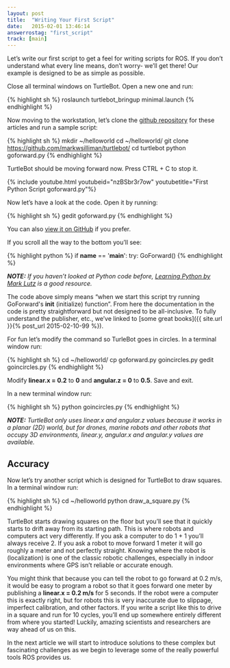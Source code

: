```yaml
---
layout: post
title:  "Writing Your First Script"
date:   2015-02-01 13:46:14
answerrostag: "first_script"
track: [main]
---
```


Let’s write our first script to get a feel for writing scripts for ROS. If you don’t understand what every line means, don’t worry- we’ll get there! Our example is designed to be as simple as possible.

Close all terminal windows on TurtleBot. Open a new one and run:

{% highlight sh %}
roslaunch turtlebot_bringup minimal.launch
{% endhighlight %}

Now moving to the workstation, let’s clone the [github repository](https://github.com/markwsilliman/turtlebot/) for these articles and run a sample script:

{% highlight sh %}
mkdir ~/helloworld
cd ~/helloworld/
git clone https://github.com/markwsilliman/turtlebot/
cd turtlebot
python goforward.py
{% endhighlight %}

TurtleBot should be moving forward now. Press CTRL + C to stop it.

{% include youtube.html youtubeid="nzBSbr3r7ow" youtubetitle="First Python Script goforward.py"%}

Now let’s have a look at the code. Open it by running:

{% highlight sh %}
gedit goforward.py
{% endhighlight %}

You can also [view it on GitHub](https://github.com/markwsilliman/turtlebot/blob/master/goforward.py) if you prefer.

If you scroll all the way to the bottom you’ll see:


{% highlight python %}
if __name__ ==  '__main__':
    try:
        GoForward()
{% endhighlight %}

***NOTE:** If you haven’t looked at Python code before, [Learning Python by Mark Lutz](http://shop.oreilly.com/product/0636920028154.do) is a good resource.*

The code above simply means “when we start this script try running GoForward's __init__ (initialize) function”. From here the documentation in the code is pretty straightforward but not designed to be all-inclusive. To fully understand the publisher, etc., we’ve linked to [some great books]({{ site.url }}{% post_url 2015-02-10-99 %}).

For fun let’s modify the command so TurleBot goes in circles. In a terminal window run:

{% highlight sh %}
cd ~/helloworld/
cp goforward.py goincircles.py
gedit goincircles.py
{% endhighlight %}

Modify **linear.x = 0.2** to **0** and **angular.z = 0** to **0.5**. Save and exit.

In a new terminal window run:

{% highlight sh %}
python goincircles.py
{% endhighlight %}

***NOTE:** TurtleBot only uses linear.x and angular.z values because it works in a planar (2D) world, but for drones, marine robots and other robots that occupy 3D environments, linear.y, angular.x and angular.y values are available.*

## Accuracy

Now let’s try another script which is designed for TurtleBot to draw squares. In a terminal window run:

{% highlight sh %}
cd ~/helloworld
python draw_a_square.py
{% endhighlight %}

TurtleBot starts drawing squares on the floor but you’ll see that it quickly starts to drift away from its starting path. This is where robots and computers act very differently. If you ask a computer to do 1 + 1 you’ll always receive 2. If you ask a robot to move forward 1 meter it will go roughly a meter and not perfectly straight. Knowing where the robot is (localization) is one of the classic robotic challenges, especially in indoor environments where GPS isn’t reliable or accurate enough.

You might think that because you can tell the robot to go forward at 0.2 m/s, it would be easy to program a robot so that it goes forward one meter by publishing a **linear.x = 0.2 m/s** for 5 seconds. If the robot were a computer this is exactly right, but for robots this is very inaccurate due to slippage, imperfect calibration, and other factors. If you write a script like this to drive in a square and run for 10 cycles, you’ll end up somewhere entirely different from where you started! Luckily, amazing scientists and researchers are way ahead of us on this.

In the next article we will start to introduce solutions to these complex but fascinating challenges as we begin to leverage some of the really powerful tools ROS provides us.
